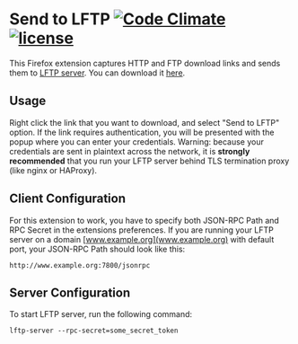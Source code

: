 # Send to LFTP [![Code Climate](https://codeclimate.com/github/Metalnem/send-to-lftp/badges/gpa.svg)](https://codeclimate.com/github/Metalnem/send-to-lftp) [![license](https://img.shields.io/badge/license-MIT-blue.svg?style=flat)](https://raw.githubusercontent.com/metalnem/send-to-lftp/master/LICENSE)

This Firefox extension captures HTTP and FTP download links and sends them to [LFTP server](https://github.com/Metalnem/lftp-server). You can download it [here](https://addons.mozilla.org/en-US/firefox/addon/send-to-lftp/).

## Usage

Right click the link that you want to download, and select "Send to LFTP" option. If the link requires authentication, you will be presented with the popup where you can enter your credentials. Warning: because your credentials are sent in plaintext across the network, it is **strongly recommended** that you run your LFTP server behind TLS termination proxy (like nginx or HAProxy).

## Client Configuration

For this extension to work, you have to specify both JSON-RPC Path and RPC Secret in the extensions preferences. If you are running your LFTP server on a domain [www.example.org](www.example.org) with default port, your JSON-RPC Path should look like this:

```
http://www.example.org:7800/jsonrpc
```

## Server Configuration

To start LFTP server, run the following command:

```
lftp-server --rpc-secret=some_secret_token
```
